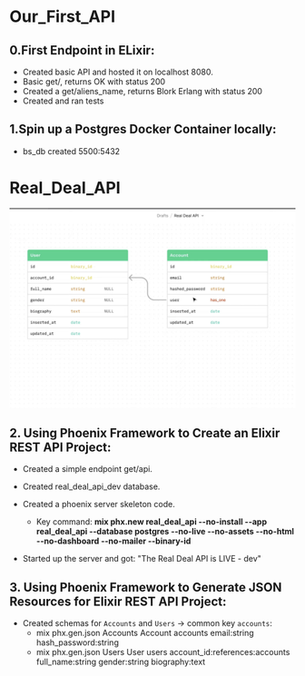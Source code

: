 # Our_First_API
## 0.First Endpoint in ELixir:
 * Created basic API and hosted it on localhost 8080.
 * Basic get/, returns OK with status 200
 * Created a get/aliens_name, returns Blork Erlang with status 200
 * Created and ran tests

## 1.Spin up a Postgres Docker Container locally:
 * bs_db created 5500:5432
# Real_Deal_API
![Real_Deal_API_UML](RDA_UML.png)
## 2. Using Phoenix Framework to Create an Elixir REST API Project:
 * Created a simple endpoint get/api.
 * Created real_deal_api_dev database.
 * Created a phoenix server skeleton code.
	* Key command: **mix phx.new real_deal_api --no-install --app real_deal_api --database postgres --no-live --no-assets --no-html --no-dashboard --no-mailer --binary-id**

 * Started up the server and got: "The Real Deal API is LIVE - dev"
## 3. Using Phoenix Framework to Generate JSON Resources for Elixir REST API Project:
 * Created schemas for `Accounts` and `Users` -> common key `accounts`:
   	* mix phx.gen.json Accounts Account accounts email:string hash_password:string
 	* mix phx.gen.json Users User users account_id:references:accounts full_name:string gender:string biography:text 
